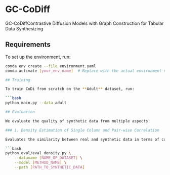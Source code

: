 # GC-CoDiff
GC-CoDiffContrastive Diffusion Models with Graph Construction for Tabular Data Synthesizing
##  Requirements

To set up the environment, run:

```bash
conda env create --file environment.yaml
conda activate [your_env_name]  # Replace with the actual environment name specified in environment.yaml

## Training

To train CoDi from scratch on the **Adult** dataset, run:

```bash
python main.py --data adult

## Evaluation

We evaluate the quality of synthetic data from multiple aspects:

### 1. Density Estimation of Single Column and Pair-wise Correlation

Evaluates the similarity between real and synthetic data in terms of column-wise distributions and correlations.

```bash
python eval/eval_density.py \
    --dataname [NAME_OF_DATASET] \
    --model [METHOD_NAME] \
    --path [PATH_TO_SYNTHETIC_DATA]



